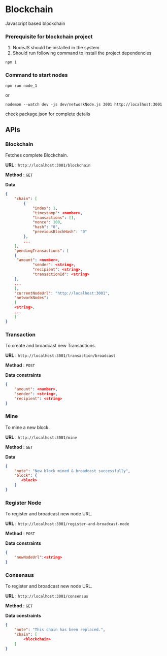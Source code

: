 # Blockchain
Javascript based blockchain

### Prerequisite for blockchain project

1. NodeJS should be installed in the system
2. Should run following command to install the project dependencies

```
npm i
```

### Command to start nodes

```
npm run node_1
```
 or
```
nodemon --watch dev -js dev/networkNode.js 3001 http://localhost:3001
```
check package.json for complete details

## APIs

### Blockchain 

Fetches complete Blockchain.

**URL** : `http://localhost:3001/blockchain`

**Method** : `GET`

**Data**

```json
{
    "chain": [
        {
            "index": 1,
            "timestamp": <number>,
            "transactions": [],
            "nonce": 100,
            "hash": "0",
            "previousBlockHash": "0"
        },
        ...
    ],
    "pendingTransactions": [
    {
     "amount": <number>,
            "sender": <string>,
            "recipient": <string>,
            "transactionId": <string>
    },
    ...
    ],
    "currentNodeUrl": "http://localhost:3001",
    "networkNodes": 
    [
    <string>,
    ...
    ]
}
```


### Transaction 

To create and broadcast new Transactions.

**URL** : `http://localhost:3001/transaction/broadcast`

**Method** : `POST`

**Data constraints**

```json
{
	"amount": <number>,
	"sender": <string>,
	"recipient": <string>
}
```


### Mine 

To mine a new block.

**URL** : `http://localhost:3001/mine`

**Method** : `GET`

**Data**

```json
{
    "note": "New block mined & broadcast successfully",
    "block": {
       <block>
    }
}
```



### Register Node 

To register and broadcast new node URL.

**URL** : `http://localhost:3001/register-and-broadcast-node`

**Method** : `POST`

**Data constraints**

```json
{
	"newNodeUrl":<string>
}
```


### Consensus

To register and broadcast new node URL.

**URL** : `http://localhost:3001/consensus`

**Method** : `GET`

**Data constraints**

```json
{
    "note": "This chain has been replaced.",
    "chain": [
        <blockchain>
    ]
}
```


